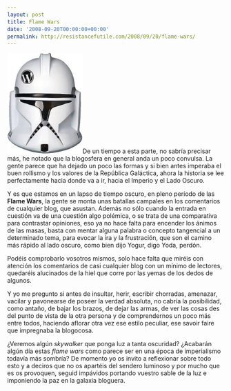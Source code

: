 ```yaml
---
layout: post
title: Flame Wars
date: '2008-09-20T00:00:00+00:00'
permalink: http://resistancefutile.com/2008/09/20/flame-wars/
---
```

<img src="/assets/zz597b039f.jpg" alt="" title="clone WP" width="175" height="233" class="derecha" />De un tiempo a esta parte, no sabría precisar más, he notado que la blogosfera en general anda un poco convulsa. La gente parece que ha dejado un poco las formas y si bien antes imperaba el buen rollismo y los valores de la República Galáctica, ahora la historia se lee perfectamente hacia donde va a ir, hacia el Imperio y el Lado Oscuro. 

Y es que estamos en un lapso de tiempo oscuro, en pleno período de las <strong>Flame Wars</strong>, la gente se monta unas batallas campales en los comentarios de cualquier blog, que asustan. Además no sólo cuando la entrada en cuestión va de una cuestión algo polémica, o se trata de una comparativa para contrastar opiniones, eso ya no hace falta para encender los ánimos de las masas, basta con mentar alguna palabra o concepto tangencial a un determinado tema, para evocar la ira y la frustración, que son el camino más rápido al lado oscuro, como bien dijo Yogur, digo Yoda, perdón. 

Podéis comprobarlo vosotros mismos, solo hace falta que miréis con atención los comentarios de casi cualquier blog con un mínimo de lectores, quedaréis alucinados de la hiel que corre por las yemas de los dedos de algunos. 

Y yo me pregunto si antes de insultar, herir, escribir chorradas, amenazar, vacilar y pavonearse de poseer la verdad absoluta, no cabría la posibilidad, como antaño, de bajar los brazos, de dejar las armas, de ver las cosas des del punto de vista de la otra persona y de comprendernos un poco más entre todos, haciendo aflorar otra vez ese estilo peculiar, ese savoir faire que impregnaba la blogocosa. 

¿Veremos algún <em>skywalker</em> que ponga luz a tanta oscuridad? ¿Acabarán algún día estas <em>flame wars</em> como parece ser en una época de imperialismo todavía más sombría? De momento yo os invito a reflexionar sobre todo esto y a deciros que no os apartéis del sendero luminoso y por mucho que es os provoquen, seguid impávidos portando vuestro sable de la luz e imponiendo la paz en la galaxia bloguera.
